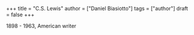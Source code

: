 +++
title = "C.S. Lewis"
author = ["Daniel Biasiotto"]
tags = ["author"]
draft = false
+++

1898 - 1963, American writer
